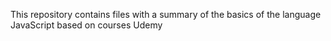 This repository contains files with a summary of the basics of the language JavaScript based on courses Udemy
